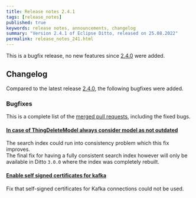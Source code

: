 ```yaml
---
title: Release notes 2.4.1
tags: [release_notes]
published: true
keywords: release notes, announcements, changelog
summary: "Version 2.4.1 of Eclipse Ditto, released on 25.08.2022"
permalink: release_notes_241.html
---
```


This is a bugfix release, no new features since [2.4.0](release_notes_240.html) were added.

## Changelog

Compared to the latest release [2.4.0](release_notes_240.html), the following bugfixes were added.

### Bugfixes

This is a complete list of the
[merged pull requests](https://github.com/eclipse-ditto/ditto/pulls?q=is%3Apr+milestone%3A2.4.1), including the fixed bugs.

#### [In case of ThingDeleteModel always consider model as not outdated](https://github.com/eclipse-ditto/ditto/pull/1368)

The search index could run into consistency problem which this fix improves.  
The final fix for having a fully consistent search index however will only be available in Ditto `3.0.0` where the 
index was completely rebuilt.

#### [Enable self signed certificates for kafka](https://github.com/eclipse-ditto/ditto/pull/1456)

Fix that self-signed certificates for Kafka connections could not be used.
